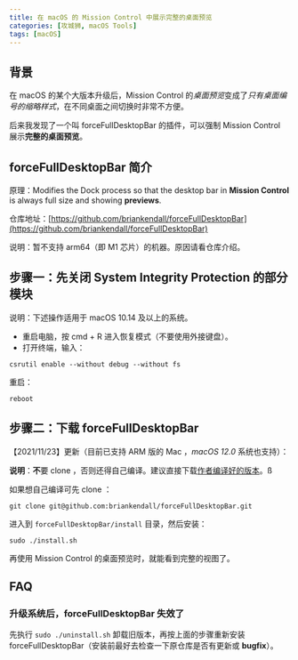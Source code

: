 ```yaml
---
title: 在 macOS 的 Mission Control 中展示完整的桌面预览
categories: [攻城狮, macOS Tools]
tags: [macOS]
---
```


## 背景

在 macOS 的某个大版本升级后，Mission Control 的*桌面预览*变成了*只有桌面编号的缩略样式*，在不同桌面之间切换时非常不方便。  

后来我发现了一个叫 forceFullDesktopBar 的插件，可以强制 Mission Control 展示**完整的桌面预览**。

## forceFullDesktopBar 简介

原理：Modifies the Dock process so that the desktop bar in **Mission Control** is always full size and showing **previews**.  

仓库地址：[https://github.com/briankendall/forceFullDesktopBar](https://github.com/briankendall/forceFullDesktopBar)  

说明：暂不支持 arm64（即 M1 芯片）的机器。原因请看仓库介绍。

## 步骤一：先关闭 System Integrity Protection 的部分模块

说明：下述操作适用于 macOS 10.14 及以上的系统。

- 重启电脑，按 cmd + R 进入恢复模式（不要使用外接键盘）。
- 打开终端，输入：

```console
csrutil enable --without debug --without fs
```

重启：

```console
reboot
```

## 步骤二：下载 forceFullDesktopBar

【2021/11/23】更新（目前已支持 ARM 版的 Mac ，*macOS 12.0* 系统也支持）：

**说明**：**不**要 clone ，否则还得自己编译。建议直接下载[作者编译好的版本](https://github.com/briankendall/forceFullDesktopBar/releases)。ß

如果想自己编译可先 clone ：

```console
git clone git@github.com:briankendall/forceFullDesktopBar.git
```

进入到 `forceFullDesktopBar/install` 目录，然后安装：

```console
sudo ./install.sh
```

再使用 Mission Control 的桌面预览时，就能看到完整的视图了。

## FAQ

### 升级系统后，forceFullDesktopBar 失效了

先执行 `sudo ./uninstall.sh` 卸载旧版本，再按上面的步骤重新安装 forceFullDesktopBar（安装前最好去检查一下原仓库是否有更新或 **bugfix**）。
